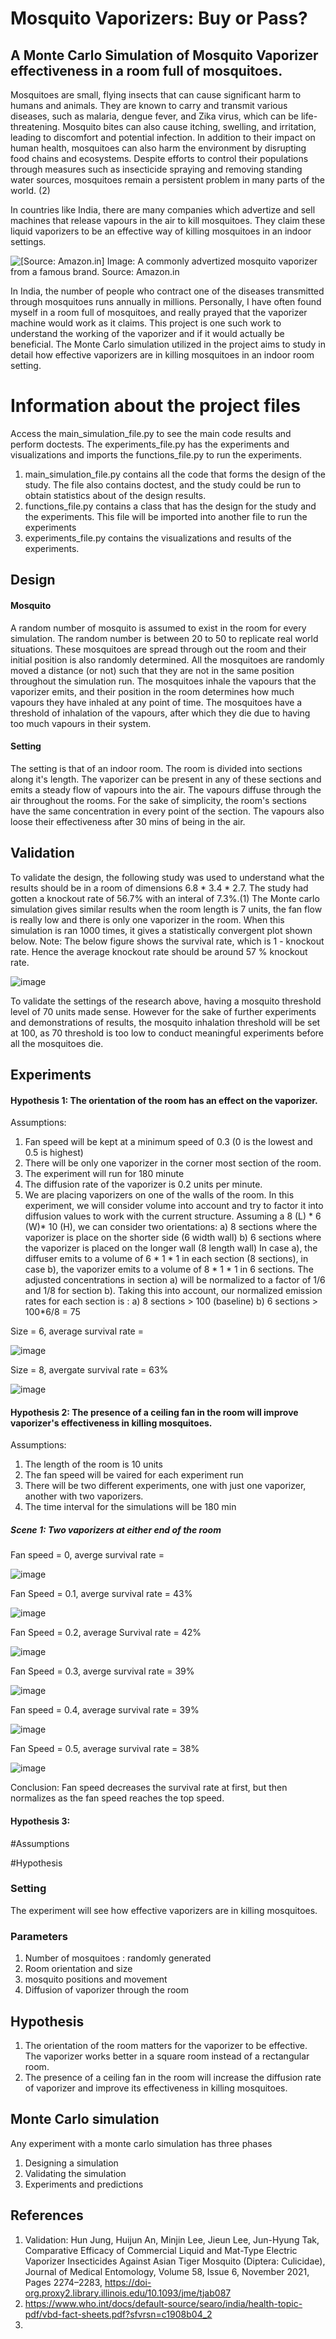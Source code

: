 # Mosquito Vaporizers: Buy or Pass? 
## A Monte Carlo Simulation of Mosquito Vaporizer effectiveness in a room full of mosquitoes. 

Mosquitoes are small, flying insects that can cause significant harm to humans and animals. They are known to carry and transmit various diseases, such as malaria, dengue fever, and Zika virus, which can be life-threatening. Mosquito bites can also cause itching, swelling, and irritation, leading to discomfort and potential infection. In addition to their impact on human health, mosquitoes can also harm the environment by disrupting food chains and ecosystems. Despite efforts to control their populations through measures such as insecticide spraying and removing standing water sources, mosquitoes remain a persistent problem in many parts of the world. (2)

In countries like India, there are many companies which advertize and sell machines that release vapours in the air to kill mosquitoes. They claim these liquid vaporizers to be an effective way of killing mosquitoes in an indoor settings. 

![[Source: Amazon.in]](https://github.com/SMousami/2023Spr_projects/assets/40067673/1f9dc5fa-49ce-4deb-8f49-2fcca7d367f1)
Image: A commonly advertized mosquito vaporizer from a famous brand. Source: Amazon.in

In India, the number of people who contract one of the diseases transmitted through mosquitoes runs annually in millions. Personally, I have often found myself in a room full of mosquitoes, and really prayed that the vaporizer machine would work as it claims. This project is one such work to understand the working of the vaporizer and if it would actually be beneficial. The Monte Carlo simulation utilized in the project aims to study in detail how effective vaporizers are in killing mosquitoes in an indoor room setting. 

# Information about the project files

Access the main_simulation_file.py to see the main code results and perform doctests. The experiments_file.py has the experiments and visualizations and imports the functions_file.py to run the experiments. 

1) main_simulation_file.py contains all the code that forms the design of the study. The file also contains doctest, and the study could be run to obtain statistics about of the design results. 
2) functions_file.py contains a class that has the design for the study and the experiments. This file will be imported into another file to run the experiments
3) experiments_file.py contains the visualizations and results of the experiments. 

## Design

#### Mosquito
A random number of mosquito is assumed to exist in the room for every simulation. The random number is between 20 to 50 to replicate real world situations.
These mosquitoes are spread through out the room and their initial position is also randomly determined. All the mosquitoes are randomly moved a distance (or not) such that they are not in the same position throughout the simulation run. The mosquitoes inhale the vapours that the vaporizer emits, and their position in the room determines how much vapours they have inhaled at any point of time. The mosquitoes have a threshold of inhalation of the vapours, after which they die due to having too much vapours in their system. 

#### Setting
The setting is that of an indoor room. The room is divided into sections along it's length. The vaporizer can be present in any of these sections and emits a steady flow of vapours into the air. The vapours diffuse through the air throughout the rooms. For the sake of simplicity, the room's sections have the same concentration in every point of the section. The vapours also loose their effectiveness after 30 mins of being in the air. 


## Validation

To validate the design, the following study was used to understand what the results should be in a room of dimensions 6.8 * 3.4 * 2.7. The study had gotten a knockout rate of 56.7% with an interal of 7.3%.(1) The Monte carlo simulation gives similar results when the room length is 7 units, the fan flow is really low and there is only one vaporizer in the room. When this simulation is ran 1000 times, it gives a statistically convergent plot shown below. Note: The below figure shows the survival rate, which is 1 - knockout rate. Hence the average knockout rate should be around 57 % knockout rate. 

![image](https://github.com/SMousami/2023Spr_projects/assets/40067673/9d26c8b1-3310-4f1c-8b9b-65041abc098b)

To validate the settings of the research above, having a mosquito threshold level of 70 units made sense. However for the sake of further experiments and demonstrations of results, the mosquito inhalation threshold will be set at 100, as 70 threshold is too low to conduct meaningful experiments before all the mosquitoes die.

## Experiments

#### Hypothesis 1: The orientation of the room has an effect on the vaporizer. 

Assumptions: 
1) Fan speed will be kept at a minimum speed of 0.3 (0 is the lowest and 0.5 is highest)
2) There will be only one vaporizer in the corner most section of the room.
3) The experiment will run for 180 minute
4) The diffusion rate of the vaporizer is 0.2 units per minute. 
5) We are placing vaporizers on one of the walls of the room. In this experiment, we will consider volume into account and try to factor it into diffusion values to work with the current structure. Assuming a 8 (L) * 6 (W)* 10 (H), we can consider two orientations: 
  a) 8 sections where the vaporizer is place on the shorter side (6 width wall) 
  b) 6 sections where the vaporizer is placed on the longer wall (8 length wall)
In case a), the diffuser emits to a volume of 6 * 1 * 1 in each section (8 sections), in case b), the vaporizer emits to a volume of 8 * 1 * 1 in 6 sections. 
The adjusted concentrations in section a) will be normalized to a factor of 1/6 and 1/8 for section b).
Taking this into account, our normalized emission rates for each section is :
  a) 8 sections > 100 (baseline)
  b) 6 sections > 100*6/8 = 75
  
  Size = 6, average survival rate = 
  
  ![image](https://github.com/SMousami/2023Spr_projects/assets/40067673/a0d83a28-652d-4903-b8b7-b282312d0fee)
  
  Size = 8, avergate survival rate = 63%
  
  ![image](https://github.com/SMousami/2023Spr_projects/assets/40067673/ad38e7ed-17ff-4ce9-abd6-aaae683f05e8)




#### Hypothesis 2: The presence of a ceiling fan in the room will improve vaporizer's effectiveness in killing mosquitoes.

Assumptions: 
1) The length of the room is 10 units
2) The fan speed will be vaired for each experiment run
3) There will be two different experiments, one with just one vaporizer, another with two vaporizers. 
4) The time interval for the simulations will be 180 min

##### Scene 1: Two vaporizers at either end of the room

Fan speed = 0, averge survival rate =

![image](https://github.com/SMousami/2023Spr_projects/assets/40067673/67d969b1-8265-4a1f-8f13-0de1a6b1e5c7)

Fan Speed = 0.1, averge survival rate = 43%

![image](https://github.com/SMousami/2023Spr_projects/assets/40067673/6583354a-fad9-471c-826b-3e9f732ecfcc)

Fan Speed = 0.2, average Survival rate = 42%

![image](https://github.com/SMousami/2023Spr_projects/assets/40067673/22459e78-a731-4f75-af03-db40d8d01528)

Fan Speed = 0.3, averge survival rate = 39%

![image](https://github.com/SMousami/2023Spr_projects/assets/40067673/7aa0f73c-61f6-4725-bf84-74b0522758a4)

Fan speed = 0.4, average survival rate = 39%

![image](https://github.com/SMousami/2023Spr_projects/assets/40067673/dcc3eb53-acce-42b7-a64e-8133d30bf002)

Fan Speed = 0.5, average survival rate = 38%

![image](https://github.com/SMousami/2023Spr_projects/assets/40067673/29616961-f57e-412b-9163-80f000ae0a2a)

Conclusion: Fan speed decreases the survival rate at first, but then normalizes as the fan speed reaches the top speed. 

#### Hypothesis 3: 
#Assumptions

#Hypothesis


### Setting

The experiment will see how effective vaporizers are in killing mosquitoes. 

### Parameters

1) Number of mosquitoes : randomly generated
2) Room orientation and size
3) mosquito positions and movement
4) Diffusion of vaporizer through the room

## Hypothesis

1) The orientation of the room matters for the vaporizer to be effective. The vaporizer works better in a square room instead of a rectangular room. 
2) The presence of a ceiling fan in the room will increase the diffusion rate of vaporizer and improve its effectiveness in killing mosquitoes.

## Monte Carlo simulation

Any experiment with a monte carlo simulation has three phases

1) Designing a simulation
2) Validating the simulation
3) Experiments and predictions

## References

1) Validation: Hun Jung, Huijun An, Minjin Lee, Jieun Lee, Jun-Hyung Tak, Comparative Efficacy of Commercial Liquid and Mat-Type Electric Vaporizer Insecticides Against Asian Tiger Mosquito (Diptera: Culicidae), Journal of Medical Entomology, Volume 58, Issue 6, November 2021, Pages 2274–2283, https://doi-org.proxy2.library.illinois.edu/10.1093/jme/tjab087
2) https://www.who.int/docs/default-source/searo/india/health-topic-pdf/vbd-fact-sheets.pdf?sfvrsn=c1908b04_2
3) 
